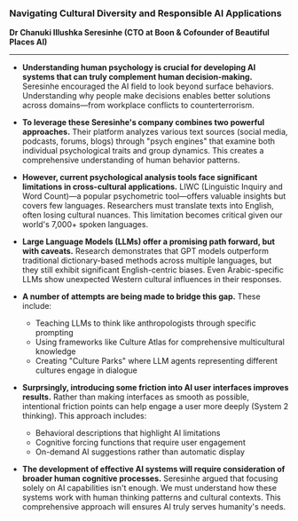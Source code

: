 ### Navigating Cultural Diversity and Responsible AI Applications

**Dr Chanuki Illushka Seresinhe (CTO at Boon & Cofounder of Beautiful Places AI)**

***

* **Understanding human psychology is crucial for developing AI systems that can truly complement human decision-making.** Seresinhe encouraged the AI field to look beyond surface behaviors. Understanding why people make decisions enables better solutions across domains—from workplace conflicts to counterterrorism.

* **To leverage these Seresinhe's company combines two powerful approaches.** Their platform analyzes various text sources (social media, podcasts, forums, blogs) through "psych engines" that examine both individual psychological traits and group dynamics. This creates a comprehensive understanding of human behavior patterns.

* **However, current psychological analysis tools face significant limitations in cross-cultural applications.**  LIWC (Linguistic Inquiry and Word Count)—a popular psychometric tool—offers valuable insights but covers few languages. Researchers must translate texts into English, often losing cultural nuances. This limitation becomes critical given our world's 7,000+ spoken languages.

* **Large Language Models (LLMs) offer a promising path forward, but with caveats.** Research demonstrates that GPT models outperform traditional dictionary-based methods across multiple languages, but they still exhibit significant English-centric biases. Even Arabic-specific LLMs show unexpected Western cultural influences in their responses.

* **A number of attempts are being made to bridge this gap.** These include:
  - Teaching LLMs to think like anthropologists through specific prompting
  - Using frameworks like Culture Atlas for comprehensive multicultural knowledge
  - Creating "Culture Parks" where LLM agents representing different cultures engage in dialogue

* **Surprsingly, introducing some friction into AI user interfaces improves results.** Rather than making interfaces as smooth as possible, intentional friction points can help engage a user more deeply (System 2 thinking). This approach includes:
  - Behavioral descriptions that highlight AI limitations
  - Cognitive forcing functions that require user engagement
  - On-demand AI suggestions rather than automatic display

* **The development of effective AI systems will require consideration of broader human cognitive processes.** Seresinhe argued that focusing solely on AI capabilities isn't enough. We must understand how these systems work with human thinking patterns and cultural contexts. This comprehensive approach will ensures AI truly serves humanity's needs.